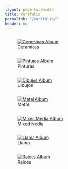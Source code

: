 ```yaml
---
layout: page-fullwidth
title: Portfolio
permalink: "/portfolio/"
header: no
---
```



<div class="row">
  <div class="small-2 large-4 columns">
    <figure>
      <a href="{{ "/portfolio/ceramicas" | relative_url }}" class="album"><img src="{{site_url}}/images/art125-thumb.jpg" alt="Ceramicas Album"/></a>
      <figcaption>Ceramicas</figcaption>
    </figure>
  </div>
<div class="small-6 large-4 columns">
    <figure>
      <a href="{{ "/portfolio/pinturas" | relative_url }}" class="album"><img src="{{site_url}}/images/art300-thumb.jpg" alt="Pinturas Album"/></a>
      <figcaption>Pinturas</figcaption>
    </figure>
  </div>
<div class="small-6 large-4 columns">
    <figure>
      <a href="{{ "/portfolio/dibujos" | relative_url }}" class="album"><img src="{{site_url}}/images/art003-thumb.jpg" alt="Dibujos Album"/></a>
      <figcaption>Dibujos</figcaption>
    </figure>
 </div>
<div class="small-2 large-4 columns">
    <figure>
      <a href="{{ "/portfolio/metal" | relative_url }}" class="album"><img src="{{site_url}}/images/art017-thumb.jpg" alt="Metal Album"/></a>
      <figcaption>Metal</figcaption>
    </figure>
  </div>
</div>


<div class="row">
<div class="small-6 large-4 columns">
    <figure>
      <a href="{{ "/portfolio/mixedmedia" | relative_url }}" class="album"><img src="{{site_url}}/images/art003-thumb.jpg" alt="Mixed Media Album"/></a>
      <figcaption>Mixed Media</figcaption>
    </figure>
 </div>
<div class="small-4 large-4 columns">
    <figure>
      <a href="{{ "/portfolio/llama" | relative_url }}" class="album"><img src="{{site_url}}/images/art310-thumb.jpg" alt="Llama Album"/></a>
      <figcaption>Llama</figcaption>
    </figure>
  </div>
<div class="small-4 large-4 columns">
    <figure>
      <a href="{{ "/portfolio/raices" | relative_url }}" class="album"><img src="{{site_url}}/images/art300-thumb.jpg" alt="Raices Album"/></a>
      <figcaption>Raices</figcaption>
    </figure>
  </div>
</div>


  